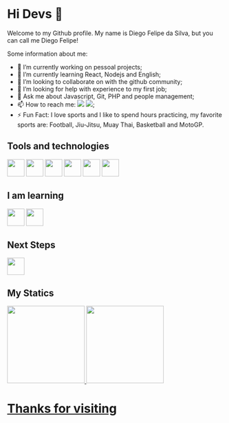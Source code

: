# Hi Devs 👋

Welcome to my Github profile.
My name is Diego Felipe da Silva, but you can call me Diego Felipe!

Some information about me:

- 🔭 I’m currently working on pessoal projects; 
- 🌱 I’m currently learning React, Nodejs and English;
- 👯 I’m looking to collaborate on with the github community;
- 🤔 I’m looking for help with experience to my first job;
- 💬 Ask me about Javascript, Git, PHP and people management;
- 📫 How to reach me: <a href="https://www.linkedin.com/in/diego-felipe-da-silva-b21289206/" target="_blank"><img loading="lazy" src="https://img.shields.io/badge/-LinkedIn-%230077B5?style=for-the-badge&logo=linkedin&logoColor=white" target="_blank"></a> <a href = "diegofelipe.silva.dev@gmail.com"><img loading="lazy" src="https://img.shields.io/badge/Gmail-D14836?style=for-the-badge&logo=gmail&logoColor=white" target="_blank"></a>;
- ⚡ Fun Fact: I love sports and I like to spend hours practicing, my favorite sports are: Football, Jiu-Jitsu, Muay Thai, Basketball and MotoGP.

## Tools and technologies

<img src="https://cdn.jsdelivr.net/gh/devicons/devicon@latest/icons/html5/html5-original.svg" width="40" height="40"/> <img src="https://cdn.jsdelivr.net/gh/devicons/devicon@latest/icons/css3/css3-original.svg" width="40" height="40"/> <img src="https://cdn.jsdelivr.net/gh/devicons/devicon@latest/icons/javascript/javascript-original.svg" width="40" height="40"/> <img src="https://cdn.jsdelivr.net/gh/devicons/devicon@latest/icons/php/php-original.svg" width="40" height="40"/> <img src="https://cdn.jsdelivr.net/gh/devicons/devicon@latest/icons/git/git-original.svg" width="40" height="40"/> <img src="https://cdn.jsdelivr.net/gh/devicons/devicon@latest/icons/bootstrap/bootstrap-original-wordmark.svg" width="40" height="40"/>
  
## I am learning

<img src="https://cdn.jsdelivr.net/gh/devicons/devicon@latest/icons/react/react-original-wordmark.svg" width="40" height="40" /> <img src="https://cdn.jsdelivr.net/gh/devicons/devicon@latest/icons/npm/npm-original-wordmark.svg" width="40" height="40" />

## Next Steps

<img src="https://cdn.jsdelivr.net/gh/devicons/devicon@latest/icons/typescript/typescript-original.svg" width="40" height="40" />

## My Statics

<div>
<a href="https://github.com/diegoFelipeDev">
<img loading="lazy" height="180em" src="https://github-readme-stats.vercel.app/api/top-langs/?username=diegoFelipeDev&layout=compact&langs_count=7&theme=dracula"/>
<img loading="lazy" height="180em" src="https://github-readme-stats.vercel.app/api?username=diegoFelipeDev&show_icons=true&theme=dracula&include_all_commits=true&count_private=true"/>
</div>

# Thanks for visiting
